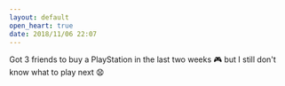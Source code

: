 ```yaml
---
layout: default
open_heart: true
date: 2018/11/06 22:07
---
```


Got 3 friends to buy a PlayStation in the last two weeks 🎮 but I still don't know what to play next 😧
